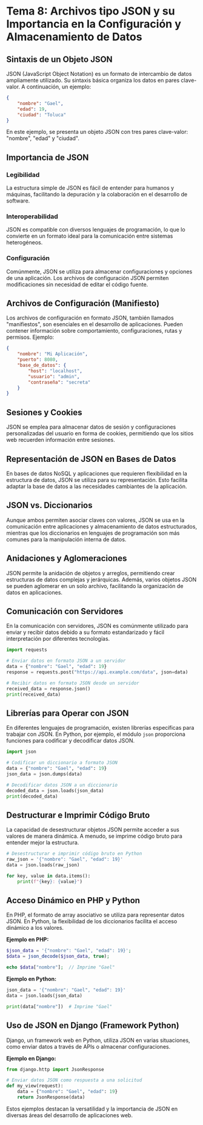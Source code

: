 # Tema 8: Archivos tipo JSON y su Importancia en la Configuración y Almacenamiento de Datos

## Sintaxis de un Objeto JSON

JSON (JavaScript Object Notation) es un formato de intercambio de datos ampliamente utilizado. Su sintaxis básica organiza los datos en pares clave-valor. A continuación, un ejemplo:

```json
{
    "nombre": "Gael",
    "edad": 19,
    "ciudad": "Toluca"
}
```

En este ejemplo, se presenta un objeto JSON con tres pares clave-valor: "nombre", "edad" y "ciudad".

## Importancia de JSON

### Legibilidad

La estructura simple de JSON es fácil de entender para humanos y máquinas, facilitando la depuración y la colaboración en el desarrollo de software.

### Interoperabilidad

JSON es compatible con diversos lenguajes de programación, lo que lo convierte en un formato ideal para la comunicación entre sistemas heterogéneos.

### Configuración

Comúnmente, JSON se utiliza para almacenar configuraciones y opciones de una aplicación. Los archivos de configuración JSON permiten modificaciones sin necesidad de editar el código fuente.

## Archivos de Configuración (Manifiesto)

Los archivos de configuración en formato JSON, también llamados "manifiestos", son esenciales en el desarrollo de aplicaciones. Pueden contener información sobre comportamiento, configuraciones, rutas y permisos. Ejemplo:

```json
{
    "nombre": "Mi Aplicación",
    "puerto": 8080,
    "base_de_datos": {
        "host": "localhost",
        "usuario": "admin",
        "contraseña": "secreta"
    }
}
```

## Sesiones y Cookies

JSON se emplea para almacenar datos de sesión y configuraciones personalizadas del usuario en forma de cookies, permitiendo que los sitios web recuerden información entre sesiones.

## Representación de JSON en Bases de Datos

En bases de datos NoSQL y aplicaciones que requieren flexibilidad en la estructura de datos, JSON se utiliza para su representación. Esto facilita adaptar la base de datos a las necesidades cambiantes de la aplicación.

## JSON vs. Diccionarios

Aunque ambos permiten asociar claves con valores, JSON se usa en la comunicación entre aplicaciones y almacenamiento de datos estructurados, mientras que los diccionarios en lenguajes de programación son más comunes para la manipulación interna de datos.

## Anidaciones y Aglomeraciones

JSON permite la anidación de objetos y arreglos, permitiendo crear estructuras de datos complejas y jerárquicas. Además, varios objetos JSON se pueden aglomerar en un solo archivo, facilitando la organización de datos en aplicaciones.

## Comunicación con Servidores

En la comunicación con servidores, JSON es comúnmente utilizado para enviar y recibir datos debido a su formato estandarizado y fácil interpretación por diferentes tecnologías.

```python
import requests

# Enviar datos en formato JSON a un servidor
data = {"nombre": "Gael", "edad": 19}
response = requests.post("https://api.example.com/data", json=data)

# Recibir datos en formato JSON desde un servidor
received_data = response.json()
print(received_data)
```

## Librerías para Operar con JSON

En diferentes lenguajes de programación, existen librerías específicas para trabajar con JSON. En Python, por ejemplo, el módulo `json` proporciona funciones para codificar y decodificar datos JSON.

```python
import json

# Codificar un diccionario a formato JSON
data = {"nombre": "Gael", "edad": 19}
json_data = json.dumps(data)

# Decodificar datos JSON a un diccionario
decoded_data = json.loads(json_data)
print(decoded_data)
```

## Destructurar e Imprimir Código Bruto

La capacidad de desestructurar objetos JSON permite acceder a sus valores de manera dinámica. A menudo, se imprime código bruto para entender mejor la estructura.

```python
# Desestructurar e imprimir código bruto en Python
raw_json = '{"nombre": "Gael", "edad": 19}'
data = json.loads(raw_json)

for key, value in data.items():
    print(f"{key}: {value}")
```

## Acceso Dinámico en PHP y Python

En PHP, el formato de array asociativo se utiliza para representar datos JSON. En Python, la flexibilidad de los diccionarios facilita el acceso dinámico a los valores.

**Ejemplo en PHP:**
```php
$json_data = '{"nombre": "Gael", "edad": 19}';
$data = json_decode($json_data, true);

echo $data["nombre"];  // Imprime "Gael"
```

**Ejemplo en Python:**
```python
json_data = '{"nombre": "Gael", "edad": 19}'
data = json.loads(json_data)

print(data["nombre"])  # Imprime "Gael"
```

## Uso de JSON en Django (Framework Python)

Django, un framework web en Python, utiliza JSON en varias situaciones, como enviar datos a través de APIs o almacenar configuraciones.

**Ejemplo en Django:**
```python
from django.http import JsonResponse

# Enviar datos JSON como respuesta a una solicitud
def my_view(request):
    data = {"nombre": "Gael", "edad": 19}
    return JsonResponse(data)
```

Estos ejemplos destacan la versatilidad y la importancia de JSON en diversas áreas del desarrollo de aplicaciones web.

